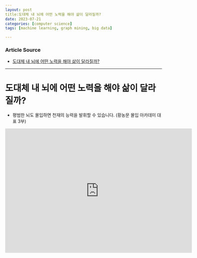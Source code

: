 ```yaml
---
layout: post
title:도대체 내 뇌에 어떤 노력을 해야 삶이 달라질까?  
date: 2023-07-21
categories: [computer science]
tags: [machine learning, graph mining, big data]

---
```


### Article Source

* [도대체 내 뇌에 어떤 노력을 해야 삶이 달라질까?](https://www.youtube.com/watch?v=WAFUZYe-rKo)


---

# 도대체 내 뇌에 어떤 노력을 해야 삶이 달라질까?

* 평범한 뇌도 몰입하면 천재의 능력을 발휘할 수 있습니다. (황농문 몰입 아카데미 대표 3부)


<iframe width="600" height="400" src="https://www.youtube.com/embed/WAFUZYe-rKo" title="YouTube video player" frameborder="0" allow="accelerometer; autoplay; clipboard-write; encrypted-media; gyroscope; picture-in-picture; web-share" allowfullscreen></iframe>